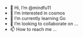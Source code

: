 - 👋 Hi, I’m @mindfu11
- 👀 I’m interested in cosmos 
- 🌱 I’m currently learning Go
- 💞️ I’m looking to collaborate on ...
- 📫 How to reach me ...

<!---
mindfu11/mindfu11 is a ✨ special ✨ repository because its `README.md` (this file) appears on your GitHub profile.
You can click the Preview link to take a look at your changes.
--->
